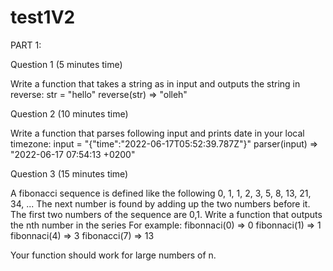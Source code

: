 # test1V2
PART 1:

Question 1 (5 minutes time)

Write a function that takes a string as in input and outputs the string in reverse:
str = "hello"
reverse(str) => "olleh"

Question 2 (10 minutes time)

Write a function that parses following input and prints date in your local timezone:
input = "{\"time\":\"2022-06-17T05:52:39.787Z\"}"
parser(input) => "2022-06-17 07:54:13 +0200"

Question 3 (15 minutes time)

A fibonacci sequence is defined like the following
0, 1, 1, 2, 3, 5, 8, 13, 21, 34, ...
The next number is found by adding up the two numbers before it. The first two numbers of the sequence are 0,1. 
Write a function that outputs the nth number in the series
For example:
fibonnaci(0) => 0
fibonnaci(1) => 1
fibonnaci(4) => 3
fibonacci(7) => 13

Your function should work for large numbers of n.
